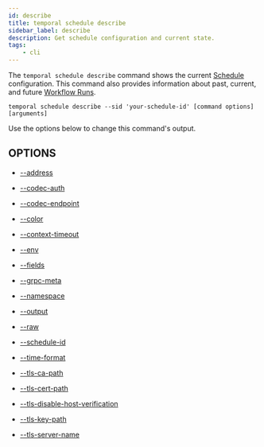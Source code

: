 ```yaml
---
id: describe
title: temporal schedule describe
sidebar_label: describe
description: Get schedule configuration and current state.
tags:
	- cli
---
```



The `temporal schedule describe` command shows the current [Schedule](#workflows#schedule) configuration.
This command also provides information about past, current, and future [Workflow Runs](/workflows#run-id).

`temporal schedule describe --sid 'your-schedule-id' [command options] [arguments]`

Use the options below to change this command's output.

## OPTIONS

- [--address](/cmd-options/address)

- [--codec-auth](/cmd-options/codec-auth)

- [--codec-endpoint](/cmd-options/codec-endpoint)

- [--color](/cmd-options/color)

- [--context-timeout](/cmd-options/context-timeout)

- [--env](/cmd-options/env)

- [--fields](/cmd-options/fields)

- [--grpc-meta](/cmd-options/grpc-meta)

- [--namespace](/cmd-options/namespace)

- [--output](/cmd-options/output)

- [--raw](/cmd-options/raw)

- [--schedule-id](/cmd-options/schedule-id)

- [--time-format](/cmd-options/time-format)

- [--tls-ca-path](/cmd-options/tls-ca-path)

- [--tls-cert-path](/cmd-options/tls-cert-path)

- [--tls-disable-host-verification](/cmd-options/tls-disable-host-verification)

- [--tls-key-path](/cmd-options/tls-key-path)

- [--tls-server-name](/cmd-options/tls-server-name)


